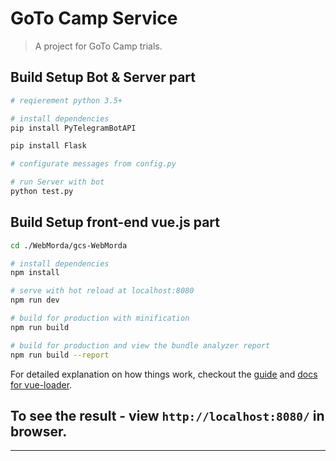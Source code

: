 # GoTo Camp Service

> A project for GoTo Camp trials.

## Build Setup Bot & Server part
``` bash
# reqierement python 3.5+

# install dependencies
pip install PyTelegramBotAPI

pip install Flask

# configurate messages from config.py

# run Server with bot
python test.py
```

## Build Setup front-end vue.js part

``` bash
cd ./WebMorda/gcs-WebMorda

# install dependencies
npm install

# serve with hot reload at localhost:8080
npm run dev

# build for production with minification
npm run build

# build for production and view the bundle analyzer report
npm run build --report
```

For detailed explanation on how things work, checkout the [guide](http://vuejs-templates.github.io/webpack/) and [docs for vue-loader](http://vuejs.github.io/vue-loader).

## To see the result - view `http://localhost:8080/` in browser.

---
